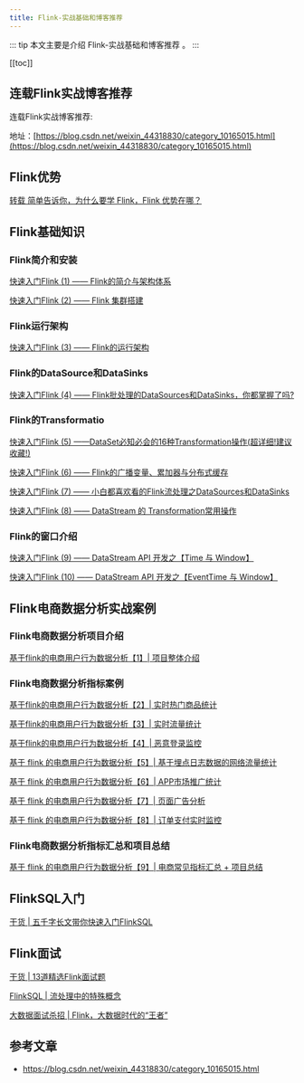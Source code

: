 ```yaml
---
title: Flink-实战基础和博客推荐
---
```


::: tip
本文主要是介绍 Flink-实战基础和博客推荐 。
:::

[[toc]]


## 连载Flink实战博客推荐
连载Flink实战博客推荐: 

地址：[https://blog.csdn.net/weixin_44318830/category_10165015.html](https://blog.csdn.net/weixin_44318830/category_10165015.html)


## Flink优势

[转载 简单告诉你，为什么要学 Flink，Flink 优势在哪？](https://alice.blog.csdn.net/article/details/109438261)


## Flink基础知识

### Flink简介和安装

[快速入门Flink (1) —— Flink的简介与架构体系](https://alice.blog.csdn.net/article/details/107364968)

[快速入门Flink (2) —— Flink 集群搭建](https://alice.blog.csdn.net/article/details/107402503)

### Flink运行架构
[快速入门Flink (3) —— Flink的运行架构](https://alice.blog.csdn.net/article/details/107453663)

### Flink的DataSource和DataSinks
[快速入门Flink (4) —— Flink批处理的DataSources和DataSinks，你都掌握了吗?](https://alice.blog.csdn.net/article/details/107464621)

### Flink的Transformatio

[快速入门Flink (5) ——DataSet必知必会的16种Transformation操作(超详细!建议收藏!)](https://alice.blog.csdn.net/article/details/107598040)

[快速入门Flink (6) —— Flink的广播变量、累加器与分布式缓存](https://alice.blog.csdn.net/article/details/107678101)

[快速入门Flink (7) —— 小白都喜欢看的Flink流处理之DataSources和DataSinks](https://alice.blog.csdn.net/article/details/107851982)

[快速入门Flink (8) —— DataStream 的 Transformation常用操作](https://alice.blog.csdn.net/article/details/107916063)

### Flink的窗口介绍

[快速入门Flink (9) —— DataStream API 开发之【Time 与 Window】](https://alice.blog.csdn.net/article/details/107922019)

[快速入门Flink (10) —— DataStream API 开发之【EventTime 与 Window】](https://alice.blog.csdn.net/article/details/107947456)



## Flink电商数据分析实战案例


### Flink电商数据分析项目介绍
[基于flink的电商用户行为数据分析【1】| 项目整体介绍](https://alice.blog.csdn.net/article/details/109959876)

### Flink电商数据分析指标案例

[基于flink的电商用户行为数据分析【2】| 实时热门商品统计](https://alice.blog.csdn.net/article/details/110024317)

[基于flink的电商用户行为数据分析【3】| 实时流量统计](https://alice.blog.csdn.net/article/details/110212749)

[基于flink的电商用户行为数据分析【4】| 恶意登录监控](https://alice.blog.csdn.net/article/details/110261858)

[基于 flink 的电商用户行为数据分析【5】| 基于埋点日志数据的网络流量统计](https://alice.blog.csdn.net/article/details/110677485)

[基于 flink 的电商用户行为数据分析【6】| APP市场推广统计](https://alice.blog.csdn.net/article/details/111027279)

[基于 flink 的电商用户行为数据分析【7】| 页面广告分析](https://alice.blog.csdn.net/article/details/111058716)

[基于 flink 的电商用户行为数据分析【8】| 订单支付实时监控](https://alice.blog.csdn.net/article/details/111085394)

### Flink电商数据分析指标汇总和项目总结

[基于 flink 的电商用户行为数据分析【9】| 电商常见指标汇总 + 项目总结](https://alice.blog.csdn.net/article/details/111188175)

## FlinkSQL入门

[干货 | 五千字长文带你快速入门FlinkSQL](https://alice.blog.csdn.net/article/details/112684177)



## Flink面试

[干货 | 13道精选Flink面试题](https://alice.blog.csdn.net/article/details/113149695)

[FlinkSQL | 流处理中的特殊概念](https://alice.blog.csdn.net/article/details/112728369)

[大数据面试杀招 | Flink，大数据时代的“王者”](https://alice.blog.csdn.net/article/details/109435646)


## 参考文章
* https://blog.csdn.net/weixin_44318830/category_10165015.html